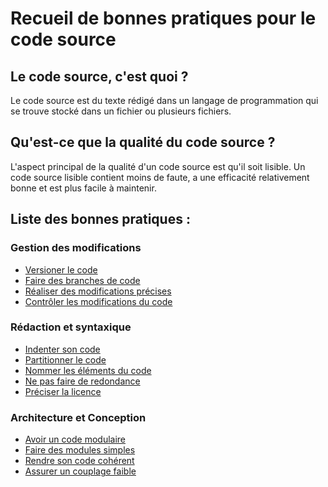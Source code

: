Recueil de bonnes pratiques pour le code source
===============================================

Le code source, c'est quoi ?
----------------------------

Le code source est du texte rédigé dans un langage de programmation qui se trouve stocké dans un fichier ou plusieurs fichiers.

Qu'est-ce que la qualité du code source ?
-----------------------------------------

L'aspect principal de la qualité d'un code source est qu'il soit lisible. Un code source lisible contient moins de faute, a une efficacité relativement bonne et est plus facile à maintenir.

Liste des bonnes pratiques :
----------------------------

### Gestion des modifications
* [Versioner le code](./pratiques/Code-Modif-1-versioner.md) 
* [Faire des branches de code](./pratiques/Code-Modif-2-branches.md) 
* [Réaliser des modifications précises](./pratiques/Code-Modif-3-modifications.md) 
* [Contrôler les modifications du code](./pratiques/Code-Modif-4-modifications-control.md) 


### Rédaction et syntaxique

* [Indenter son code](./pratiques/Code-Redac-1-indenter.md) 
* [Partitionner le code](./pratiques/Code-Redac-2-partitionner.md) 
* [Nommer les éléments du code](./pratiques/Code-Redac-3-nommer.md) 
* [Ne pas faire de redondance](./pratiques/Code-Redac-4-clone.md) 
* [Préciser la licence](./pratiques/Code-Redac-5-licence.md) 


### Architecture et Conception
* [Avoir un code modulaire](./pratiques/Code-Archi-1-modules.md) 
* [Faire des modules simples](./pratiques/Code-Archi-2-fonction.md) 
* [Rendre son code cohérent](./pratiques/Code-Archi-3-coherence.md) 
* [Assurer un couplage faible](./pratiques/Code-Archi-4-couplage.md) 


